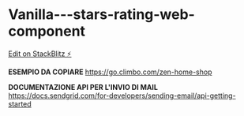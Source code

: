 # Vanilla---stars-rating-web-component

[Edit on StackBlitz ⚡️](https://stackblitz.com/edit/web-platform-kadkht)

**ESEMPIO DA COPIARE**
https://go.climbo.com/zen-home-shop

**DOCUMENTAZIONE API PER L'INVIO DI MAIL**
https://docs.sendgrid.com/for-developers/sending-email/api-getting-started